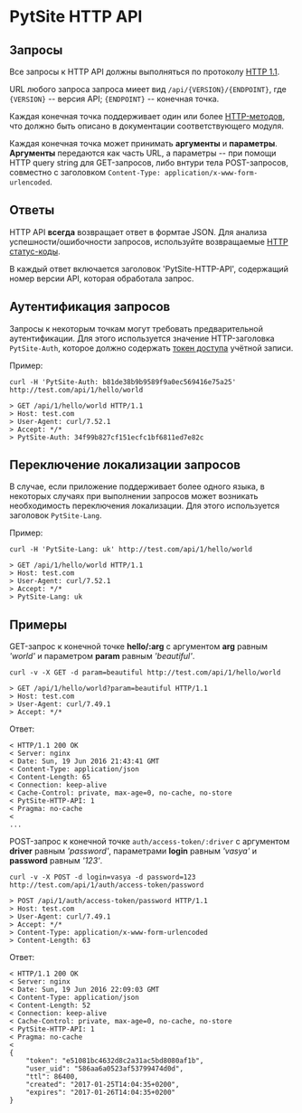 # PytSite HTTP API

## Запросы

Все запросы к HTTP API должны выполняться по протоколу [HTTP 1.1](https://tools.ietf.org/html/rfc2616).

URL любого запроса запроса миеет вид `/api/{VERSION}/{ENDPOINT}`, где `{VERSION}` -- версия API; `{ENDPOINT}` -- 
конечная точка.

Каждая конечная точка поддерживает один или более [HTTP-методов](https://tools.ietf.org/html/rfc2616#section-9), что 
должно быть описано в документации соответствующего модуля. 

Каждая конечная точка может принимать **аргументы** и **параметры**. **Аргументы** передаются как часть URL, а 
параметры -- при помощи HTTP query string для GET-запросов, либо внтури тела POST-запросов, совместно с заголовком 
`Content-Type: application/x-www-form-urlencoded`.


## Ответы

HTTP API **всегда** возвращает ответ в формтае JSON. Для анализа успешности/ошибочности запросов, используйте 
возвращаемые [HTTP статус-коды](https://tools.ietf.org/html/rfc2616#section-10).

В каждый ответ включается заголовок 'PytSite-HTTP-API', содержащий номер версии API, которая обработала запрос.


## Аутентификация запросов

Запросы к некоторым точкам могут требовать предварительной аутентификации. Для этого используется значение 
HTTP-заголовка `PytSite-Auth`, которое должно содержать [токен доступа](../../../auth/doc/ru/http_api.md) учётной 
записи.

Пример:

```
curl -H 'PytSite-Auth: b81de38b9b9589f9a0ec569416e75a25' http://test.com/api/1/hello/world
```

```
> GET /api/1/hello/world HTTP/1.1
> Host: test.com
> User-Agent: curl/7.52.1
> Accept: */*
> PytSite-Auth: 34f99b827cf151ecfc1bf6811ed7e82c
```


## Переключение локализации запросов

В случае, если приложение поддерживает более одного языка, в некоторых случаях при выполнении запросов может возникать 
необходимость переключения локализации. Для этого используется заголовок `PytSite-Lang`.
  
Пример:

```
curl -H 'PytSite-Lang: uk' http://test.com/api/1/hello/world
```

```
> GET /api/1/hello/world HTTP/1.1
> Host: test.com
> User-Agent: curl/7.52.1
> Accept: */*
> PytSite-Lang: uk
```


## Примеры

GET-запрос к конечной точке **hello/:arg** c аргументом **arg** равным  *'world'* и параметром **param** равным 
*'beautiful'*.

```
curl -v -X GET -d param=beautiful http://test.com/api/1/hello/world
```

```
> GET /api/1/hello/world?param=beautiful HTTP/1.1
> Host: test.com
> User-Agent: curl/7.49.1
> Accept: */*
```


Ответ:

```
< HTTP/1.1 200 OK
< Server: nginx
< Date: Sun, 19 Jun 2016 21:43:41 GMT
< Content-Type: application/json
< Content-Length: 65
< Connection: keep-alive
< Cache-Control: private, max-age=0, no-cache, no-store
< PytSite-HTTP-API: 1
< Pragma: no-cache
<
...
```


POST-запрос к конечной точке `auth/access-token/:driver` с аргументом **driver** равным *'password'*, параметрами 
**login** равным *'vasya'* и **password** равным *'123'*.

```
curl -v -X POST -d login=vasya -d password=123 http://test.com/api/1/auth/access-token/password
```

```
> POST /api/1/auth/access-token/password HTTP/1.1
> Host: test.com
> User-Agent: curl/7.49.1
> Accept: */*
> Content-Type: application/x-www-form-urlencoded
> Content-Length: 63
```


Ответ:

```
< HTTP/1.1 200 OK
< Server: nginx
< Date: Sun, 19 Jun 2016 22:09:03 GMT
< Content-Type: application/json
< Content-Length: 52
< Connection: keep-alive
< Cache-Control: private, max-age=0, no-cache, no-store
< PytSite-HTTP-API: 1
< Pragma: no-cache
< 
{
    "token": "e51081bc4632d8c2a31ac5bd8080af1b",
    "user_uid": "586aa6a0523af53799474d0d",
    "ttl": 86400,
    "created": "2017-01-25T14:04:35+0200",
    "expires": "2017-01-26T14:04:35+0200"
}
```
